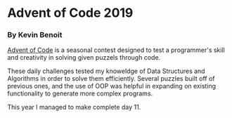 # Advent of Code 2019 
### By Kevin Benoit

[Advent of Code](https://adventofcode.com/2019/about) is a seasonal contest designed to test a programmer's skill and creativity in solving
given puzzels through code.

These daily challenges tested my knoweldge of Data Structures and Algorithms in order to solve them efficiently.
Several puzzles built off of previous ones, and the use of OOP was helpful in expanding on existing functionality to generate more complex programs.

This year I managed to make complete day 11.
